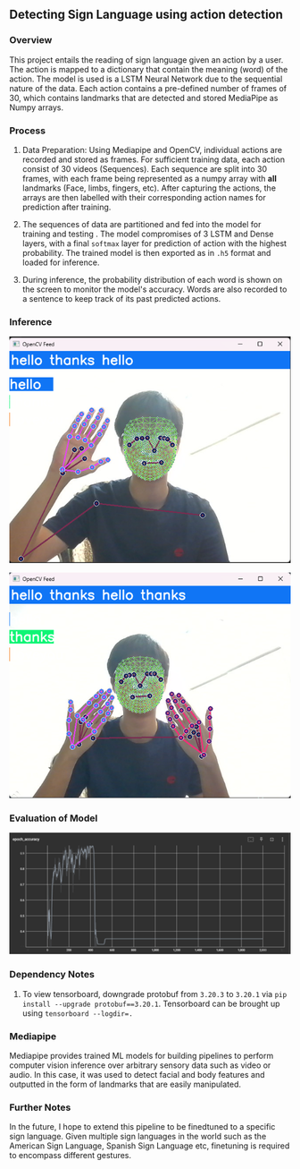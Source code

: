 ## Detecting Sign Language using action detection

### Overview 
This project entails the reading of sign language given an action by a user. The action is mapped to a dictionary that contain the meaning (word) of the action. The model is used is a LSTM Neural Network due to the sequential nature of the data. Each action contains a pre-defined number of frames of 30, which contains landmarks that are detected and stored MediaPipe as Numpy arrays. 

### Process 
1. Data Preparation: Using Mediapipe and OpenCV, individual actions are recorded and stored as frames. For sufficient training data, each action consist of 30 videos (Sequences). Each sequence are split into 30 frames, with each frame being represented as a numpy array with **all** landmarks (Face, limbs, fingers, etc). After capturing the actions, the arrays are then labelled with their corresponding action names for prediction after training.


2. The sequences of data are partitioned and fed into the model for training and testing . The model compromises of 3 LSTM and Dense layers, with a final `softmax` layer for prediction of action with the highest probability. The trained model is then exported as in `.h5` format and loaded for inference.


3. During inference, the probability distribution of each word is shown on the screen to monitor the model's accuracy. Words are also recorded to a sentence to keep track of its past predicted actions.

### Inference 
![alt text](assets/image_2024-03-20_22-47-24.png)

![alt text](assets/image_2024-03-20_22-47-47.png)

### Evaluation of Model 
![alt text](assets/image.png)

### Dependency Notes 
1. To view tensorboard, downgrade protobuf from `3.20.3` to `3.20.1` via `pip install --upgrade protobuf==3.20.1`. Tensorboard can be brought up using `tensorboard --logdir=.`

### Mediapipe 
Mediapipe provides trained ML models for building pipelines to perform computer vision inference over arbitrary sensory data such as video or audio. In this case, it was used to detect facial and body features and outputted in the form of landmarks that are easily manipulated.

### Further Notes
In the future, I hope to extend this pipeline to be finedtuned to a specific sign language. Given multiple sign languages in the world such as the American Sign Language, Spanish Sign Language etc, finetuning is required to encompass different gestures.
